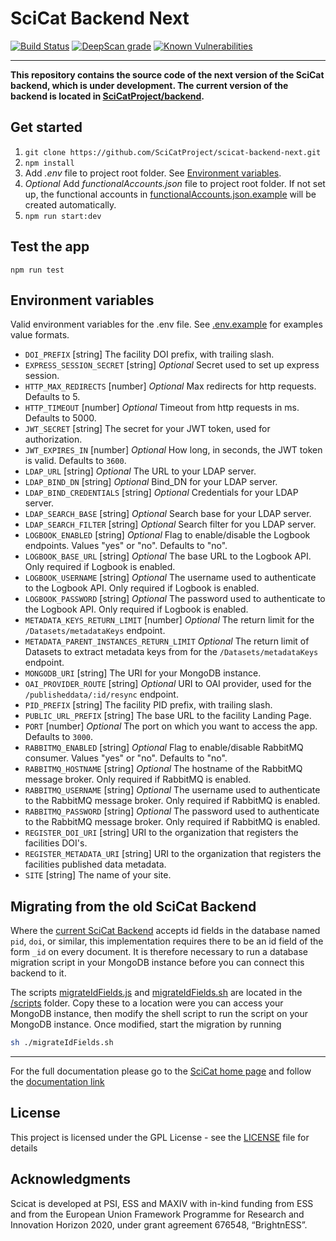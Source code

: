 # SciCat Backend Next

[![Build Status](https://github.com/SciCatProject/scicat-backend-next/actions/workflows/ci.yml/badge.svg?branch=master)](https://github.com/SciCatProject/scicat-backend-next/actions)
[![DeepScan grade](https://deepscan.io/api/teams/8394/projects/19251/branches/494247/badge/grade.svg)](https://deepscan.io/dashboard#view=project&tid=8394&pid=19251&bid=494247)
[![Known Vulnerabilities](https://snyk.io/test/github/SciCatProject/scicat-backend-next/master/badge.svg?targetFile=package.json)](https://snyk.io/test/github/SciCatProject/scicat-backend-next/master?targetFile=package.json)

---

**This repository contains the source code of the next version of the SciCat backend, which is under development. The current version of the backend is located in [SciCatProject/backend](https://github.com/SciCatProject/backend).**

## Get started

1. `git clone https://github.com/SciCatProject/scicat-backend-next.git`
2. `npm install`
3. Add *.env* file to project root folder. See [Environment variables](#environment-variables).
4. *Optional* Add *functionalAccounts.json* file to project root folder. If not set up, the functional accounts in [functionalAccounts.json.example](/functionalAccounts.json.example) will be created automatically.
5. `npm run start:dev`

## Test the app

`npm run test`

## Environment variables

Valid environment variables for the .env file. See [.env.example](/.env.example) for examples value formats.

- `DOI_PREFIX` [string] The facility DOI prefix, with trailing slash.
- `EXPRESS_SESSION_SECRET` [string] *Optional* Secret used to set up express session.
- `HTTP_MAX_REDIRECTS` [number] *Optional* Max redirects for http requests. Defaults to 5.
- `HTTP_TIMEOUT` [number] *Optional* Timeout from http requests in ms. Defaults to 5000.
- `JWT_SECRET` [string] The secret for your JWT token, used for authorization.
- `JWT_EXPIRES_IN` [number] *Optional*  How long, in seconds, the JWT token is valid. Defaults to `3600`.
- `LDAP_URL` [string] *Optional* The URL to your LDAP server.
- `LDAP_BIND_DN` [string] *Optional* Bind_DN for your LDAP server.
- `LDAP_BIND_CREDENTIALS` [string] *Optional* Credentials for your LDAP server.
- `LDAP_SEARCH_BASE` [string] *Optional* Search base for your LDAP server.
- `LDAP_SEARCH_FILTER` [string] *Optional* Search filter for you LDAP server.
- `LOGBOOK_ENABLED` [string] *Optional* Flag to enable/disable the Logbook endpoints. Values "yes" or "no". Defaults to "no".
- `LOGBOOK_BASE_URL` [string] *Optional* The base URL to the Logbook API. Only required if Logbook is enabled.
- `LOGBOOK_USERNAME` [string] *Optional* The username used to authenticate to the Logbook API. Only required if Logbook is enabled.
- `LOGBOOK_PASSWORD` [string] *Optional* The password used to authenticate to the Logbook API. Only required if Logbook is enabled.
- `METADATA_KEYS_RETURN_LIMIT` [number] *Optional* The return limit for the `/Datasets/metadataKeys` endpoint.
- `METADATA_PARENT_INSTANCES_RETURN_LIMIT` *Optional* The return limit of Datasets to extract metadata keys from for the `/Datasets/metadataKeys` endpoint.
- `MONGODB_URI` [string] The URI for your MongoDB instance.
- `OAI_PROVIDER_ROUTE` [string] *Optional* URI to OAI provider, used for the `/publisheddata/:id/resync` endpoint.
- `PID_PREFIX` [string] The facility PID prefix, with trailing slash.
- `PUBLIC_URL_PREFIX` [string] The base URL to the facility Landing Page.
- `PORT` [number] *Optional* The port on which you want to access the app. Defaults to `3000`.
- `RABBITMQ_ENABLED` [string] *Optional* Flag to enable/disable RabbitMQ consumer. Values "yes" or "no". Defaults to "no".
- `RABBITMQ_HOSTNAME` [string] *Optional* The hostname of the RabbitMQ message broker. Only required if RabbitMQ is enabled.
- `RABBITMQ_USERNAME` [string] *Optional* The username used to authenticate to the RabbitMQ message broker. Only required if RabbitMQ is enabled.
- `RABBITMQ_PASSWORD` [string] *Optional* The password used to authenticate to the RabbitMQ message broker. Only required if RabbitMQ is enabled.
- `REGISTER_DOI_URI` [string] URI to the organization that registers the facilities DOI's.
- `REGISTER_METADATA_URI` [string] URI to the organization that registers the facilities published data metadata.
- `SITE` [string] The name of your site.

## Migrating from the old SciCat Backend

Where the [current SciCat Backend](https://github.com/SciCatProject/backend) accepts id fields in the database named `pid`, `doi`, or similar, this implementation requires there to be an id field of the form `_id` on every document. It is therefore necessary to run a database migration script in your MongoDB instance before you can connect this backend to it.

The scripts [migrateIdFields.js](/scripts/migrateIdFields.js) and [migrateIdFields.sh](/scripts/migrateIdFields.sh) are located in the [/scripts](/scripts/) folder. Copy these to a location were you can access your MongoDB instance, then modify the shell script to run the script on your MongoDB instance. Once modified, start the migration by running

```sh
sh ./migrateIdFields.sh
```

---

For the full documentation please go to the [SciCat home page](https://scicatproject.github.io/) and follow the [documentation link](https://scicatproject.github.io/documentation)

## License

This project is licensed under the GPL License - see the [LICENSE](LICENSE) file for details

## Acknowledgments

Scicat is developed at PSI, ESS and MAXIV with in-kind funding from ESS and from the European Union Framework Programme for Research and Innovation Horizon 2020, under grant agreement 676548, “BrightnESS”.
